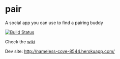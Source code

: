 pair
====

A social app you can use to find a pairing buddy

[![Build Status](http://192.81.221.113/github.com/rpallas/pair/status.png?branch=master)](http://192.81.221.113/github.com/rpallas/pair)

Check the [wiki](https://github.com/rpallas/pair/wiki)

Dev site: http://nameless-cove-8544.herokuapp.com/
